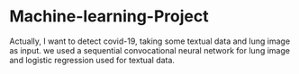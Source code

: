 # Machine-learning-Project
Actually, I want to detect covid-19, taking some textual data and lung image as input. we used a sequential convocational neural network for lung image and logistic regression used for textual data.
